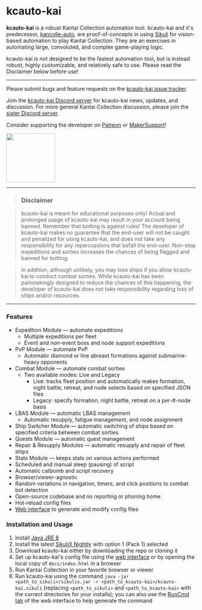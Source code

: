 # kcauto-kai

**kcauto-kai** is a robust Kantai Collection automation tool. kcauto-kai and it's predecessor, [kancolle-auto](https://github.com/mrmin123/kancolle-auto), are proof-of-concepts in using [Sikuli](http://sikulix.com/) for vision-based automation to play Kantai Collection. They are an exercises in automating large, convoluted, and complex game-playing logic.

kcauto-kai is not designed to be the fastest automation tool, but is instead robust, highly customizable, and relatively safe to use. Please read the Disclaimer below before use!

---

Please submit bugs and feature requests on the [kcauto-kai issue tracker](https://github.com/mrmin123/kcauto-kai/issues).

Join the [kcauto-kai Discord server](https://discord.gg/smAhRKw) for kcauto-kai news, updates, and discussion. For more general Kantai Collection discussion, please join the [sister Discord server](https://discord.gg/2tt5Der).

Consider supporting the developer on [Patreon](https://www.patreon.com/mrmin123) or [MakerSupport](https://www.makersupport.com/mrmin123)!

<a href="https://www.patreon.com/mrmin123"><img src="https://c5.patreon.com/external/logo/become_a_patron_button.png" width="130" /></a>

---

> ### Disclaimer

> kcauto-kai is meant for educational purposes only! Actual and prolonged usage of kcauto-kai may result in your account being banned. Remember that botting is against rules! The developer of kcauto-kai makes no guarantee that the end-user will not be caught and penalized for using kcauto-kai, and does not take any responsibility for any repercussions that befall the end-user. Non-stop expeditions and sorties increases the chances of being flagged and banned for botting.

> In addition, although unlikely, you may lose ships if you allow kcauto-kai to conduct combat sorties. While kcauto-kai has been painstakingly designed to reduce the chances of this happening, the developer of kcauto-kai does not take responsibility regarding loss of ships and/or resources.

---

### Features

* Expedition Module &mdash; automate expeditions
  * Multiple expeditions per fleet
  * Event and non-event boss and node support expeditions
* PvP Module &mdash; automate PvP
  * Automatic diamond or line abreast formations against submarine-heavy opponents
* Combat Module &mdash; automate combat sorties
  * Two available modes: Live and Legacy
    * Live: tracks fleet position and automatically makes formation, night battle, retreat, and node selects based on specified JSON files
    * Legacy: specify formation, night battle, retreat on a per-#-node basis
* LBAS Module &mdash; automatic LBAS management
  * Automatic resupply, fatigue management, and node assignment
* Ship Switcher Module &mdash; automatic switching of ships based on specified criteria between combat sorties
* Quests Module &mdash; automatic quest management
* Repair & Resupply Modules &mdash; automatic resupply and repair of fleet ships
* Stats Module &mdash; keeps stats on various actions performed
* Scheduled and manual sleep (pausing) of script
* Automatic catbomb and script recovery
* Browser/viewer-agnostic
* Random variations in navigation, timers, and click positions to combat bot detection
* Open-source codebase and no reporting or phoning home
* Hot-reload config files
* [Web interface](https://mrmin123.github.io/kcauto-kai/) to generate and modify config files


### Installation and Usage

1. Install [Java JRE 8](http://www.oracle.com/technetwork/java/javase/downloads/jre8-downloads-2133155.html)
2. Install the latest [SikuliX Nightly](http://nightly.sikuli.de/) with option 1 (Pack 1) selected
3. Download kcauto-kai either by downloading the repo or cloning it
4. Set up kcauto-kai's config file using the [web interface](https://mrmin123.github.io/kcauto-kai/) or by opening the local copy of `docs/index.html` in a browser
5. Run Kantai Collection in your favorite browser or viewer
6. Run kcauto-kai using the command `java -jar <path_to_sikuli>/sikulix.jar -r <path_to_kcauto-kai>/kcauto-kai.sikuli` (replacing `<path_to_sikuli>` and `<path_to_kcauto-kai>` with the correct directories for your installs); you can also use the [RunCmd tab](https://mrmin123.github.io/kcauto-kai/#runcmd) of the web interface to help generate the command
